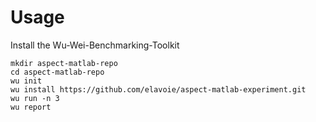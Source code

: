
# Usage

Install the Wu-Wei-Benchmarking-Toolkit

    mkdir aspect-matlab-repo
    cd aspect-matlab-repo
    wu init
    wu install https://github.com/elavoie/aspect-matlab-experiment.git
    wu run -n 3
    wu report
